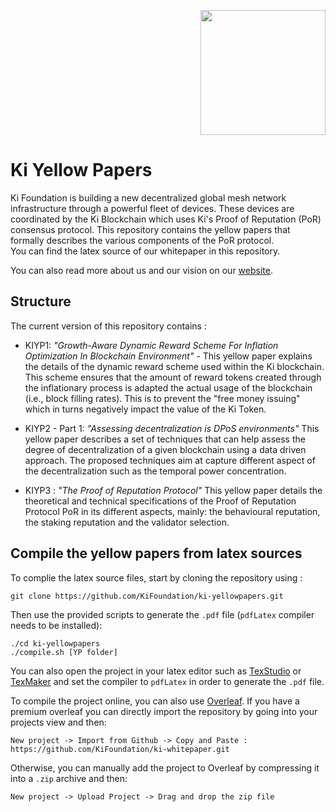 <p align="right">
    <img width=200px src="https://foundation.ki/static/media/ki_foundation.f0888d46.png" />
</p>

# Ki Yellow Papers
Ki Foundation is building a new decentralized global mesh network infrastructure through a powerful fleet of devices. These devices are coordinated by the Ki Blockchain which uses Ki's Proof of Reputation (PoR) consensus protocol. This repository contains the yellow papers that formally describes the various components of the PoR protocol.  
You can find the latex source of our whitepaper in this repository.

You can also read more about us and our vision on our [website](https://foundation.ki).

## Structure
The current version of this repository contains :
- KIYP1: _"Growth-Aware Dynamic Reward Scheme For Inflation Optimization In Blockchain Environment"_ -
This yellow paper explains the details of the dynamic reward scheme used within the Ki blockchain. This scheme ensures that the amount of reward tokens created through the inflationary process is adapted the actual usage of the blockchain (i.e., block filling rates). This is to prevent the "free money issuing" which in turns negatively impact the value of the Ki Token.

- KIYP2 - Part 1: _"Assessing decentralization is DPoS environments"_
This yellow paper describes a set of techniques that can help assess the degree of decentralization of a given blockchain using a data driven approach. The proposed techniques aim at capture different aspect of the decentralization such as the temporal power concentration.

- KIYP3 : _"The Proof of Reputation Protocol"_
This yellow paper details the theoretical and technical specifications of the Proof of Reputation Protocol PoR in its different aspects, mainly: the behavioural reputation, the staking reputation and the validator selection.

## Compile the yellow papers from latex sources
To complie the latex source files, start by cloning the repository using :

```
git clone https://github.com/KiFoundation/ki-yellowpapers.git
```

Then use the provided scripts to generate the `.pdf` file (`pdfLatex` compiler needs to be installed):

```
./cd ki-yellowpapers
./compile.sh [YP folder]
```

You can also open the project in your latex editor such as [TexStudio](https://www.texstudio.org) or [TexMaker](https://www.xm1math.net/texmaker/) and set the compiler to `pdfLatex` in order to generate the `.pdf` file.


To compile the project online, you can also use [Overleaf](https://www.overleaf.com/project). If you have a premium overleaf you can directly import the repository by going into your projects view and then:

```
New project -> Import from Github -> Copy and Paste : https://github.com/KiFoundation/ki-whitepaper.git
```

Otherwise, you can manually add the project to Overleaf by compressing it into a `.zip` archive and then:

```
New project -> Upload Project -> Drag and drop the zip file
```
